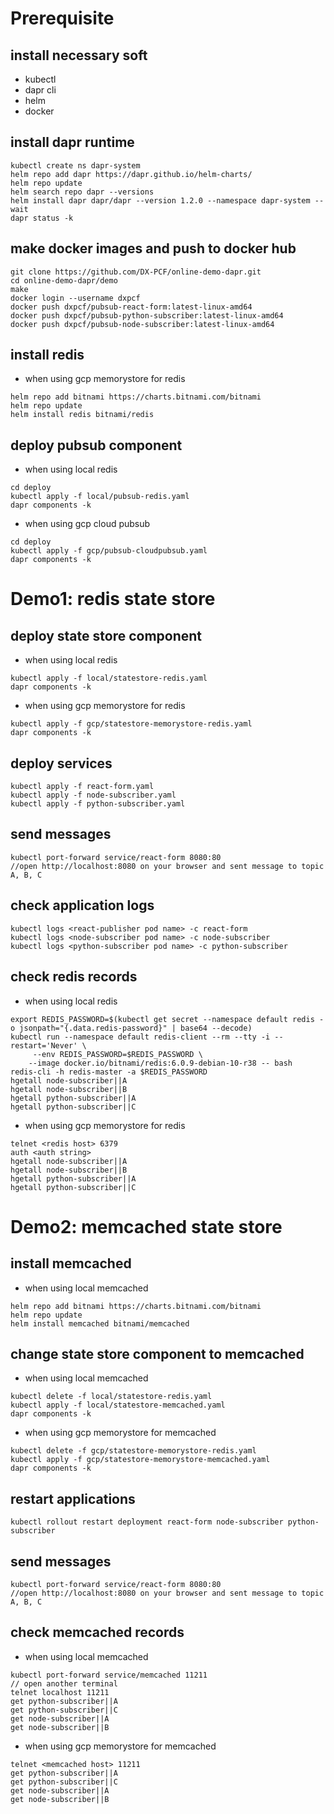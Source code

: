# Prerequisite
## install necessary soft
- kubectl
- dapr cli
- helm
- docker

## install dapr runtime
```
kubectl create ns dapr-system
helm repo add dapr https://dapr.github.io/helm-charts/
helm repo update
helm search repo dapr --versions
helm install dapr dapr/dapr --version 1.2.0 --namespace dapr-system --wait
dapr status -k
```

## make docker images and push to docker hub
```
git clone https://github.com/DX-PCF/online-demo-dapr.git
cd online-demo-dapr/demo
make
docker login --username dxpcf
docker push dxpcf/pubsub-react-form:latest-linux-amd64
docker push dxpcf/pubsub-python-subscriber:latest-linux-amd64
docker push dxpcf/pubsub-node-subscriber:latest-linux-amd64
```

## install redis
- when using gcp memorystore for redis
```
helm repo add bitnami https://charts.bitnami.com/bitnami
helm repo update
helm install redis bitnami/redis
```

## deploy pubsub component
- when using local redis
```
cd deploy
kubectl apply -f local/pubsub-redis.yaml
dapr components -k
```
- when using gcp cloud pubsub
```
cd deploy
kubectl apply -f gcp/pubsub-cloudpubsub.yaml
dapr components -k
```

# Demo1: redis state store
## deploy state store component
- when using local redis
```
kubectl apply -f local/statestore-redis.yaml
dapr components -k
```
- when using gcp memorystore for redis
```
kubectl apply -f gcp/statestore-memorystore-redis.yaml
dapr components -k
```

## deploy services
```
kubectl apply -f react-form.yaml
kubectl apply -f node-subscriber.yaml
kubectl apply -f python-subscriber.yaml
```

## send messages
```
kubectl port-forward service/react-form 8080:80
//open http://localhost:8080 on your browser and sent message to topic A, B, C
```

## check application logs
```
kubectl logs <react-publisher pod name> -c react-form
kubectl logs <node-subscriber pod name> -c node-subscriber
kubectl logs <python-subscriber pod name> -c python-subscriber
```

## check redis records
- when using local redis
```
export REDIS_PASSWORD=$(kubectl get secret --namespace default redis -o jsonpath="{.data.redis-password}" | base64 --decode)
kubectl run --namespace default redis-client --rm --tty -i --restart='Never' \
     --env REDIS_PASSWORD=$REDIS_PASSWORD \
    --image docker.io/bitnami/redis:6.0.9-debian-10-r38 -- bash
redis-cli -h redis-master -a $REDIS_PASSWORD
hgetall node-subscriber||A
hgetall node-subscriber||B
hgetall python-subscriber||A
hgetall python-subscriber||C
```
- when using gcp memorystore for redis
```
telnet <redis host> 6379
auth <auth string>
hgetall node-subscriber||A
hgetall node-subscriber||B
hgetall python-subscriber||A
hgetall python-subscriber||C
```

# Demo2: memcached state store

## install memcached
- when using local memcached
```
helm repo add bitnami https://charts.bitnami.com/bitnami
helm repo update
helm install memcached bitnami/memcached
```

## change state store component to memcached
- when using local memcached
```
kubectl delete -f local/statestore-redis.yaml
kubectl apply -f local/statestore-memcached.yaml
dapr components -k
```

- when using gcp memorystore for memcached
```
kubectl delete -f gcp/statestore-memorystore-redis.yaml
kubectl apply -f gcp/statestore-memorystore-memcached.yaml
dapr components -k
```

## restart applications
```
kubectl rollout restart deployment react-form node-subscriber python-subscriber
```

## send messages
```
kubectl port-forward service/react-form 8080:80
//open http://localhost:8080 on your browser and sent message to topic A, B, C
```

## check memcached records
- when using local memcached
```
kubectl port-forward service/memcached 11211
// open another terminal
telnet localhost 11211
get python-subscriber||A
get python-subscriber||C
get node-subscriber||A
get node-subscriber||B
```

- when using gcp memorystore for memcached
```
telnet <memcached host> 11211
get python-subscriber||A
get python-subscriber||C
get node-subscriber||A
get node-subscriber||B
```
